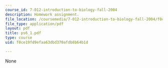 ```yaml
---
course_id: 7-012-introduction-to-biology-fall-2004
description: Homework assignment.
file_location: /coursemedia/7-012-introduction-to-biology-fall-2004/f0ce19fd9efaa63dbd370afdb8b64b1d_ps6_1.pdf
file_type: application/pdf
layout: pdf
title: ps6_1.pdf
type: course
uid: f0ce19fd9efaa63dbd370afdb8b64b1d

---
```

None